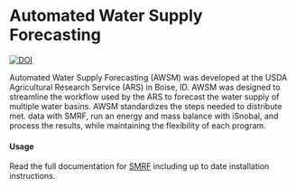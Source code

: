 # Automated Water Supply Forecasting

[![DOI](https://readthedocs.org/projects/awsm/badge/)](https://awsm.readthedocs.io)


Automated Water Supply Forecasting (AWSM) was developed at
the USDA Agricultural Research Service (ARS) in Boise, ID. AWSM was designed to
streamline the workflow used by the ARS to forecast the water supply of multiple
water basins. AWSM standardizes the steps needed to distribute met. data with
SMRF, run an energy and mass balance with iSnobal, and process the results,
while maintaining the flexibility of each program.

#### Usage
Read the full documentation for [SMRF](https://awsm.readthedocs.io) including up to
date installation instructions.
